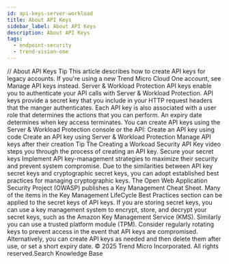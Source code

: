 ```yaml
---
id: api-keys-server-workload
title: About API Keys
sidebar_label: About API Keys
description: About API Keys
tags:
  - endpoint-security
  - trend-vision-one
---
```


/*<![CDATA[*/ $('#title').html($('meta[name=map-description]').attr('content')); /*]]>*/ About API Keys Tip This article describes how to create API keys for legacy accounts. If you're using a new Trend Micro Cloud One account, see Manage API keys instead. Server & Workload Protection API keys enable you to authenticate your API calls with Server & Workload Protection. API keys provide a secret key that you include in your HTTP request headers that the manger authenticates. Each API key is also associated with a user role that determines the actions that you can perform. An expiry date determines when key access terminates. You can create API keys using the Server & Workload Protection console or the API: Create an API key using code Create an API key using Server & Workload Protection Manage API keys after their creation Tip The Creating a Workoad Security API Key video steps you through the process of creating an API key. Secure your secret keys Implement API key-management strategies to maximize their security and prevent system compromise. Due to the similarities between API key secret keys and cryptographic secret keys, you can adopt established best practices for managing cryptographic keys. The Open Web Application Security Project (OWASP) publishes a Key Management Cheat Sheet. Many of the items in the Key Management LifeCycle Best Practices section can be applied to the secret keys of API keys. If you are storing secret keys, you can use a key management system to encrypt, store, and decrypt your secret keys, such as the Amazon Key Management Service (KMS). Similarly you can use a trusted platform module (TPM). Consider regularly rotating keys to prevent access in the event that API keys are compromised. Alternatively, you can create API keys as needed and then delete them after use, or set a short expiry date. © 2025 Trend Micro Incorporated. All rights reserved.Search Knowledge Base